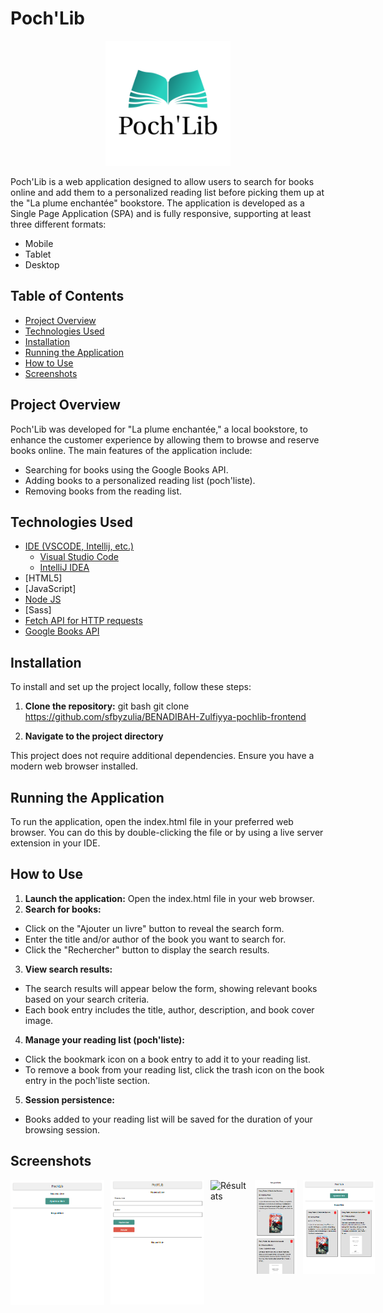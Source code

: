 # Poch'Lib

<p align="center">
  <img src="images/logo.png" alt="Logo" width="200"/>
</p>

Poch'Lib is a web application designed to allow users to search for books online and add them to a personalized reading list before picking them up at the "La plume enchantée" bookstore. The application is developed as a Single Page Application (SPA) and is fully responsive, supporting at least three different formats:

- Mobile
- Tablet
- Desktop

## Table of Contents
- [Project Overview](#project-overview)
- [Technologies Used](#technologies-used)
- [Installation](#installation)
- [Running the Application](#running-the-application)
- [How to Use](#how-to-use)
- [Screenshots](#screenshots)

## Project Overview

Poch'Lib was developed for "La plume enchantée," a local bookstore, to enhance the customer experience by allowing them to browse and reserve books online. The main features of the application include:

- Searching for books using the Google Books API.
- Adding books to a personalized reading list (poch'liste).
- Removing books from the reading list.

## Technologies Used

- [IDE (VSCODE, Intellij, etc.)](#)
  - [Visual Studio Code](https://code.visualstudio.com/)
  - [IntelliJ IDEA](https://www.jetbrains.com/idea/)
- [HTML5]
- [JavaScript]
- [Node JS](https://nodejs.org/)
- [Sass]
- [Fetch API for HTTP requests](https://developer.mozilla.org/en-US/docs/Web/API/Fetch_API)
- [Google Books API](https://developers.google.com/books/docs/v1/using?hl=fr)

## Installation

To install and set up the project locally, follow these steps:

1. **Clone the repository:**
    git bash
    git clone https://github.com/sfbyzulia/BENADIBAH-Zulfiyya-pochlib-frontend

2. **Navigate to the project directory**

This project does not require additional dependencies. Ensure you have a modern web browser installed.

## Running the Application
To run the application, open the index.html file in your preferred web browser. You can do this by double-clicking the file or by using a live server extension in your IDE.

## How to Use

1. **Launch the application:** Open the index.html file in your web browser.
2. **Search for books:**
- Click on the "Ajouter un livre" button to reveal the search form.
- Enter the title and/or author of the book you want to search for.
- Click the "Rechercher" button to display the search results.

3. **View search results:**

- The search results will appear below the form, showing relevant books based on your search criteria.
- Each book entry includes the title, author, description, and book cover image.

4. **Manage your reading list (poch'liste):**
- Click the bookmark icon on a book entry to add it to your reading list.
- To remove a book from your reading list, click the trash icon on the book entry in the poch'liste section.

5. **Session persistence:**
- Books added to your reading list will be saved for the duration of your browsing session.

## Screenshots

<p style="display: flex; align-items: flex-start;">
  <img src="images/accueil.png" alt="Accueil" width="150" style="margin-right: 10px;"/>
  <img src="images/recherche.png" alt="Recherche" width="150" style="margin-right: 10px;"/>
  <img src="images/résultats.png" alt="Résultats" width="150" style="margin-right: 10px;"/>
  <img src="images/pochlist.png" alt="Poch'liste" width="150" style="margin-right: 10px; height: 150px; object-fit: cover;"/>
  <img src="images/accueil_pochlist.png" alt="Accueil avec Poch'liste" width="150" style="height: 150px; object-fit: cover;"/>
</p>

